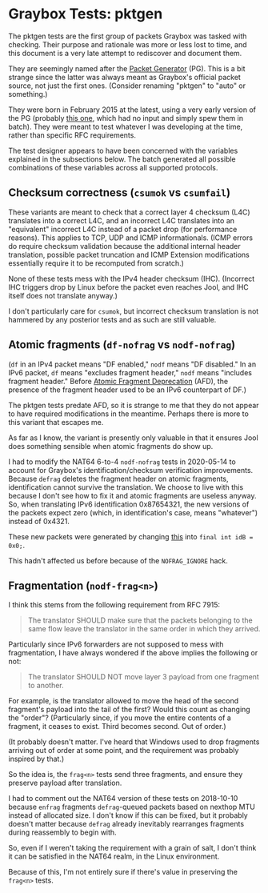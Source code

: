 # Graybox Tests: pktgen

The pktgen tests are the first group of packets Graybox was tasked with checking. Their purpose and rationale was more or less lost to time, and this document is a very late attempt to rediscover and document them.

They are seemingly named after the [Packet Generator](https://github.com/ydahhrk/PktGenerator) (PG). This is a bit strange since the latter was always meant as Graybox's official packet source, not just the first ones. (Consider renaming "pktgen" to "auto" or something.)

They were born in February 2015 at the latest, using a very early version of the PG (probably [this one](https://github.com/ydahhrk/PktGenerator/blob/2e9954fb4640afffe5b7d08e57918f1f91250321/src/mx/nic/jool/pktgen/auto/PacketGenAuto.java), which had no input and simply spew them in batch). They were meant to test whatever I was developing at the time, rather than specific RFC requirements.

The test designer appears to have been concerned with the variables explained in the subsections below. The batch generated all possible combinations of these variables across all supported protocols.

## Checksum correctness (`csumok` vs `csumfail`)

These variants are meant to check that a correct layer 4 checksum (L4C) translates into a correct L4C, and an incorrect L4C translates into an "equivalent" incorrect L4C instead of a packet drop (for performance reasons). This applies to TCP, UDP and ICMP informationals. (ICMP errors do require checksum validation because the additional internal header translation, possible packet truncation and ICMP Extension modifications essentially require it to be recomputed from scratch.)

None of these tests mess with the IPv4 header checksum (IHC). (Incorrect IHC triggers drop by Linux before the packet even reaches Jool, and IHC itself does not translate anyway.)

I don't particularly care for `csumok`, but incorrect checksum translation is not hammered by any posterior tests and as such are still valuable.

## Atomic fragments (`df-nofrag` vs `nodf-nofrag`)

(`df` in an IPv4 packet means "DF enabled," `nodf` means "DF disabled." In an IPv6 packet, `df` means "excludes fragment header," `nodf` means "includes fragment header." Before [Atomic Fragment Deprecation](https://tools.ietf.org/html/rfc8021) (AFD), the presence of the fragment header used to be an IPv6 counterpart of DF.)

The pktgen tests predate AFD, so it is strange to me that they do not appear to have required modifications in the meantime. Perhaps there is more to this variant that escapes me.

As far as I know, the variant is presently only valuable in that it ensures Jool does something sensible when atomic fragments do show up.

I had to modify the NAT64 6-to-4 `nodf-nofrag` tests in 2020-05-14 to account for Graybox's identification/checksum verification improvements. Because `defrag` deletes the fragment header on atomic fragments, identification cannot survive the translation. We choose to live with this because I don't see how to fix it and atomic fragments are useless anyway. So, when translating IPv6 identification 0x87654321, the new versions of the packets expect zero (which, in identification's case, means "whatever") instead of 0x4321.

These new packets were generated by changing [this](https://github.com/ydahhrk/PktGenerator/blob/2e9954fb4640afffe5b7d08e57918f1f91250321/src/mx/nic/jool/pktgen/auto/BasicTests.java#L233) into `final int idB = 0x0;`.

This hadn't affected us before because of the `NOFRAG_IGNORE` hack.

## Fragmentation (`nodf-frag<n>`)

I think this stems from the following requirement from RFC 7915:

> The translator SHOULD make sure that the packets belonging to the
> same flow leave the translator in the same order in which they
> arrived.

Particularly since IPv6 forwarders are not supposed to mess with fragmentation, I have always wondered if the above implies the following or not:

> The translator SHOULD NOT move layer 3 payload from one fragment to another.

For example, is the translator allowed to move the head of the second fragment's payload into the tail of the first? Would this count as changing the "order"? (Particularly since, if you move the entire contents of a fragment, it ceases to exist. Third becomes second. Out of order.)

(It probably doesn't matter. I've heard that Windows used to drop fragments arriving out of order at some point, and the requirement was probably inspired by that.)

So the idea is, the `frag<n>` tests send three fragments, and ensure they preserve payload after translation.

I had to comment out the NAT64 version of these tests on 2018-10-10 because `enfrag` fragments `defrag`-queued packets based on nexthop MTU instead of allocated size. I don't know if this can be fixed, but it probably doesn't matter because `defrag` already inevitably rearranges fragments during reassembly to begin with.

So, even if I weren't taking the requirement with a grain of salt, I don't think it can be satisfied in the NAT64 realm, in the Linux environment.

Because of this, I'm not entirely sure if there's value in preserving the `frag<n>` tests.
